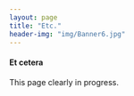 ```yaml
---
layout: page
title: "Etc."
header-img: "img/Banner6.jpg"
---
```


#### Et cetera

This page clearly in progress.

